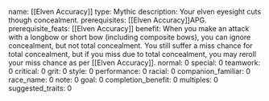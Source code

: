 name: [[Elven Accuracy]]
type: Mythic
description: Your elven eyesight cuts though concealment.
prerequisites: [[Elven Accuracy]]APG.
prerequisite_feats: [[Elven Accuracy]]
benefit: When you make an attack with a longbow or short bow (including composite bows), you can ignore concealment, but not total concealment. You still suffer a miss chance for total concealment, but if you miss due to total concealment, you may reroll your miss chance as per [[Elven Accuracy]].
normal: 0
special: 0
teamwork: 0
critical: 0
grit: 0
style: 0
performance: 0
racial: 0
companion_familiar: 0
race_name: 0
note: 0
goal: 0
completion_benefit: 0
multiples: 0
suggested_traits: 0
